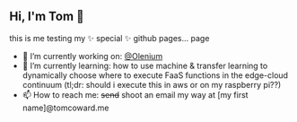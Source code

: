 ## Hi, I'm Tom 👋

this is me testing my ✨ special ✨ github pages... page

- 🔭 I’m currently working on: [@Olenium](https://github.com/olenium)
- 🌱 I’m currently learning: how to use machine & transfer learning to dynamically choose where to execute FaaS functions in the edge-cloud continuum (tl;dr: should i execute this in aws or on my raspberry pi??)
- 📫 How to reach me: ~~send~~ shoot an email my way at [my first name]@tomcoward.me
